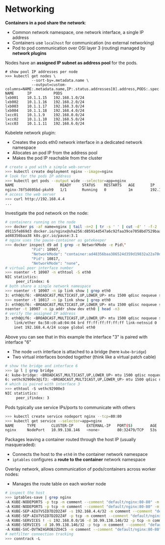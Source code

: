 # Networking

**Containers in a pod share the network**:

* Common network namespace, one network interface, a single IP address
* Containers use `localhost` for communication (no external networking)
* Pod to pod communication over OSI layer 3 (routing) managed by **network plugins**

Nodes have an **assigned IP subnet as address pool** for the pods.
```
# show pool IP addresses per node
>>> kubectl get nodes \
            --sort-by=.metadata.name \
            --output=custom-columns=NAME:.metadata.name,IP:.status.addresses[0].address,PODS:.spec.podCIDR
NAME      IP          PODS
lxb001    10.1.1.15   192.168.1.0/24
lxb002    10.1.1.16   192.168.2.0/24
lxb003    10.1.1.17   192.168.3.0/24
lxb004    10.1.1.18   192.168.4.0/24
lxcc01    10.1.1.9    192.168.0.0/24
lxcc02    10.1.1.10   192.168.5.0/24
lxcc03    10.1.1.11   192.168.6.0/24
```

Kubelete network plugin:

* Creates the pods eth0 network interface in a dedicated network namespace
* Allocates an pod IP from the address pool
* Makes the pod IP reachable from the cluster

```bash
# create a pod with a simple web-server
>>> kubectl create deployment nginx --image=nginx
# look for the pods IP address
>>> kubectl get pods --output wide --selector=app=nginx
NAME                     READY     STATUS    RESTARTS   AGE       IP            NODE
nginx-78f5d695bd-pkxh9   1/1       Running   0          1m        192.168.4.4   lxb004
# access the web server
>>> curl http://192.168.4.4
...
```

Investigate the pod network on the node:

```bash
# containers running on the node
>>> docker ps -af name=nginx | tail -n+2 | tr -s ' ' | cut -d' ' -f-2
d9115fe869d3 docker.io/nginx@sha256:d85914d547a6c92faa39ce7058bd7529baacab7e0cd4255442b04577c4d1f424
ad48356baa38 k8s.gcr.io/pause:3.1
# nginx uses the pause-container as gatekeeper
>>> docker inspect d9 ad | grep -e NetworkMode -e Pid\"
            "Pid": 10907,
            "NetworkMode": "container:ad48356baa386524d359d19832a22a70d973825195c3080a63db93705889a637",
            "Pid": 10817,
            "NetworkMode": "none",
# virtual peer interface number
>>> nsenter -t 10907 -n ethtool -S eth0                 
NIC statistics:
     peer_ifindex: 6
# both share a single network namespace
>>> nsenter -t 10907 -n ip link show | grep eth0
3: eth0@if6: <BROADCAST,MULTICAST,UP,LOWER_UP> mtu 1500 qdisc noqueue state UP mode DEFAULT group default
>>> nsenter -t 10817 -n ip link show | grep eth0
3: eth0@if6: <BROADCAST,MULTICAST,UP,LOWER_UP> mtu 1500 qdisc noqueue state UP mode DEFAULT group default
nsenter -t 10907 -n ip addr show dev eth0 | head -n3
# verify the assigned IP address
3: eth0@if6: <BROADCAST,MULTICAST,UP,LOWER_UP> mtu 1500 qdisc noqueue state UP group default
    link/ether 0a:58:c0:a8:04:04 brd ff:ff:ff:ff:ff:ff link-netnsid 0
    inet 192.168.4.4/24 scope global eth0
```

Above you can see that in this example the interface "3" is paired with interface "6"

* The node `veth` interface is attached to a bridge (here `kube-bridge`)
* Two virtual interfaces bonded together (think like a virtual patch cable)

```bash
# show the bridge and interface 6
>>> ip l | grep bridge
4: kube-bridge: <BROADCAST,MULTICAST,UP,LOWER_UP> mtu 1500 qdisc noqueue state UP mode DEFAULT group default qlen 1000
6: vethc92900e3@if3: <BROADCAST,MULTICAST,UP,LOWER_UP> mtu 1500 qdisc noqueue master kube-bridge state UP mode DEFAULT group default
# which is paired with interface 3
>>> ethtool -S vethc92900e3      
NIC statistics:
     peer_ifindex: 3
```

Pods typically use service IPs/ports to communicate with others

```bash
>>> kubectl create service nodeport nginx --tcp=80:80
>>> kubectl get service --selector=app=nginx
NAME      TYPE       CLUSTER-IP      EXTERNAL-IP   PORT(S)        AGE
nginx     NodePort   10.99.138.146   <none>        80:32479/TCP   53s
```

Packages leaving a container routed through the host IP (usually masqueraded):

* Connects the host to  the `eth0` in the container network namespace
* `iptables` configures a **route to the container** network namespace

Overlay network, allows communication of pods/containers across worker nodes:

* Manages the route table on each worker node

```bash
# inspect the host
>>> iptables-save | grep nginx                       
-A KUBE-NODEPORTS -p tcp -m comment --comment "default/nginx:80-80" -m tcp --dport 32479 -j KUBE-MARK-MASQ
-A KUBE-NODEPORTS -p tcp -m comment --comment "default/nginx:80-80" -m tcp --dport 32479 -j KUBE-SVC-OVTWZ4GROBJZO4C5
-A KUBE-SEP-AIU7VSID7D2D2Z4F -s 192.168.4.4/32 -m comment --comment "default/nginx:80-80" -j KUBE-MARK-MASQ
-A KUBE-SEP-AIU7VSID7D2D2Z4F -p tcp -m comment --comment "default/nginx:80-80" -m tcp -j DNAT --to-destination 192.168.4.4:80
-A KUBE-SERVICES ! -s 192.168.0.0/16 -d 10.99.138.146/32 -p tcp -m comment --comment "default/nginx:80-80 cluster IP" -m tcp --dport 80 -j KUBE-MARK-MASQ
-A KUBE-SERVICES -d 10.99.138.146/32 -p tcp -m comment --comment "default/nginx:80-80 cluster IP" -m tcp --dport 80 -j KUBE-SVC-OVTWZ4GROBJZO4C5
-A KUBE-SVC-OVTWZ4GROBJZO4C5 -m comment --comment "default/nginx:80-80" -j KUBE-SEP-AIU7VSID7D2D2Z4F
# netfilter connection tracking
>>> conntrack -L                       
```


[01]: https://github.com/containernetworking/cni "CNCF repo for CNI"

